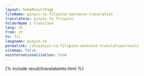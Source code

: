 ```yaml
---
layout: homeResultPage
fileName: pinyin-to-filipino-sentence-translation
translatein: pinyin_to_filipino
folderName : translate
lang: zh
from: zh
to: fil
langname: pinyin-to
permalink: /zh/pinyin-to-filipino-sentence-translation/result
sitemap: false
nointernationalization: true
---
```

{% include result/translateinto.html %}

<script src="/js/result/translation.js" data-foldername="{{page.folderName}}" data-lang="{{page.lang}}"></script>
